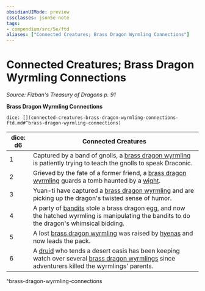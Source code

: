 ```yaml
---
obsidianUIMode: preview
cssclasses: json5e-note
tags:
- compendium/src/5e/ftd
aliases: ["Connected Creatures; Brass Dragon Wyrmling Connections"]
---
```

# Connected Creatures; Brass Dragon Wyrmling Connections
*Source: Fizban's Treasury of Dragons p. 91* 

**Brass Dragon Wyrmling Connections**

`dice: [](connected-creatures-brass-dragon-wyrmling-connections-ftd.md#^brass-dragon-wyrmling-connections)`

| dice: d6 | Connected Creatures |
|----------|---------------------|
| 1 | Captured by a band of gnolls, a [brass dragon wyrmling](Mechanics/bestiary/dragon/brass-dragon-wyrmling.md) is patiently trying to teach the gnolls to speak Draconic. |
| 2 | Grieved by the fate of a former friend, a [brass dragon wyrmling](Mechanics/bestiary/dragon/brass-dragon-wyrmling.md) guards a tomb haunted by a [wight](Mechanics/bestiary/undead/wight.md). |
| 3 | Yuan-ti have captured a [brass dragon wyrmling](Mechanics/bestiary/dragon/brass-dragon-wyrmling.md) and are picking up the dragon's twisted sense of humor. |
| 4 | A party of [bandits](Mechanics/bestiary/humanoid/bandit.md) stole a brass dragon egg, and now the hatched wyrmling is manipulating the bandits to do the dragon's whimsical bidding. |
| 5 | A lost [brass dragon wyrmling](Mechanics/bestiary/dragon/brass-dragon-wyrmling.md) was raised by [hyenas](Mechanics/bestiary/beast/hyena.md) and now leads the pack. |
| 6 | A [druid](Mechanics/bestiary/humanoid/druid.md) who tends a desert oasis has been keeping watch over several [brass dragon wyrmlings](Mechanics/bestiary/dragon/brass-dragon-wyrmling.md) since adventurers killed the wyrmlings' parents. |
^brass-dragon-wyrmling-connections